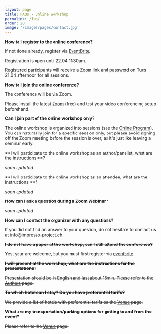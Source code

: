 ```yaml
---
layout: page
title: FAQs - Online workshop
permalink: /faq/
order: 20
image: '/images/pages/contact.jpg'
---
```




**How to I register to the online conference?**

If not done already, register via [EventBrite](https://www.eventbrite.com/e/eldorado-workshop-registration-91108149929).

Registration is open until 22.04 11:30am.

Registered participants will receive a Zoom link and password on Tues 21.04 afternoon for all sessions.



**How to I join the online conference?**

The conference will be via Zoom.

Please install the latest [Zoom](https://zoom.us/) (free) and test your video conferencing setup beforehand. 



**Can I join part of the online workshop only**?

The online workshop is organized into sessions (see the [Online Program]()).
You can naturaally join for a specific session only, but please avoid signing off the Zoom meeting before the session is over, as it's just like leaving a seminar early. 



**I will participate to the online workshop as an author/panelist, what are the instructions **?

_soon updated_ 



**I will participate to the online workshop as an attendee, what are the instructions **?

_soon updated_ 



**How can I ask a question during a Zoom Webinar?**

_soon updated_ 



**How can I contact the organizer with any questions?**

If you did not find an answer to your question, do not hesitate to contact us at [info@impresso-project.ch](mailto:info@impresso-project.ch).





**~~I do not have a paper at the workshop, can I still attend the conference?~~**

~~Yes, your are welcome, but you must first register via [eventbrite](https://www.eventbrite.com/e/eldorado-workshop-registration-91108149929).~~



**~~I will present at the workshop, what are the instructions for the presentations~~**?

~~Presentation should be in English and last about 15min. Please refer to the [Authors](/eldorado/authors/) page.~~



**~~To which hotel can I stay? Do you have preferential tarifs?~~**

~~We provide a list of hotels with preferential tarifs on the [Venue](/eldorado/venue/) page.~~



**~~What are my transportation/parking options for getting to and from the event?~~**

~~Please refer to the [Venue](/eldorado/venue/) page.~~



